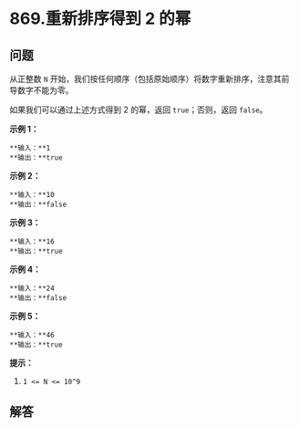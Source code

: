 # 869.重新排序得到 2 的幂

## 问题

从正整数 `N` 开始，我们按任何顺序（包括原始顺序）将数字重新排序，注意其前导数字不能为零。

如果我们可以通过上述方式得到 2 的幂，返回 `true`；否则，返回 `false`。

**示例 1：**

```
**输入：**1
**输出：**true

```

**示例 2：**

```
**输入：**10
**输出：**false

```

**示例 3：**

```
**输入：**16
**输出：**true

```

**示例 4：**

```
**输入：**24
**输出：**false

```

**示例 5：**

```
**输入：**46
**输出：**true

```

**提示：**

1. `1 <= N <= 10^9`



## 解答

